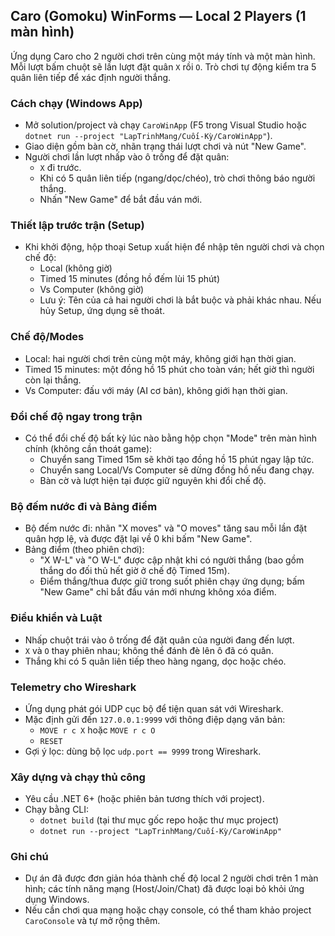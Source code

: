 ## Caro (Gomoku) WinForms — Local 2 Players (1 màn hình)

Ứng dụng Caro cho 2 người chơi trên cùng một máy tính và một màn hình. Mỗi lượt bấm chuột sẽ lần lượt đặt quân `X` rồi `O`. Trò chơi tự động kiểm tra 5 quân liên tiếp để xác định người thắng.

### Cách chạy (Windows App)

- Mở solution/project và chạy `CaroWinApp` (F5 trong Visual Studio hoặc `dotnet run --project "LapTrinhMang/Cuối-Kỳ/CaroWinApp"`).
- Giao diện gồm bàn cờ, nhãn trạng thái lượt chơi và nút "New Game".
- Người chơi lần lượt nhấp vào ô trống để đặt quân:
  - `X` đi trước.
  - Khi có 5 quân liên tiếp (ngang/dọc/chéo), trò chơi thông báo người thắng.
  - Nhấn "New Game" để bắt đầu ván mới.

### Thiết lập trước trận (Setup)

- Khi khởi động, hộp thoại Setup xuất hiện để nhập tên người chơi và chọn chế độ:
  - Local (không giờ)
  - Timed 15 minutes (đồng hồ đếm lùi 15 phút)
  - Vs Computer (không giờ)
  - Lưu ý: Tên của cả hai người chơi là bắt buộc và phải khác nhau. Nếu hủy Setup, ứng dụng sẽ thoát.

### Chế độ/Modes

- Local: hai người chơi trên cùng một máy, không giới hạn thời gian.
- Timed 15 minutes: một đồng hồ 15 phút cho toàn ván; hết giờ thì người còn lại thắng.
- Vs Computer: đấu với máy (AI cơ bản), không giới hạn thời gian.

### Đổi chế độ ngay trong trận

- Có thể đổi chế độ bất kỳ lúc nào bằng hộp chọn "Mode" trên màn hình chính (không cần thoát game):
  - Chuyển sang Timed 15m sẽ khởi tạo đồng hồ 15 phút ngay lập tức.
  - Chuyển sang Local/Vs Computer sẽ dừng đồng hồ nếu đang chạy.
  - Bàn cờ và lượt hiện tại được giữ nguyên khi đổi chế độ.

### Bộ đếm nước đi và Bảng điểm

- Bộ đếm nước đi: nhãn "X moves" và "O moves" tăng sau mỗi lần đặt quân hợp lệ, và được đặt lại về 0 khi bấm "New Game".
- Bảng điểm (theo phiên chơi):
  - "X W-L" và "O W-L" được cập nhật khi có người thắng (bao gồm thắng do đối thủ hết giờ ở chế độ Timed 15m).
  - Điểm thắng/thua được giữ trong suốt phiên chạy ứng dụng; bấm "New Game" chỉ bắt đầu ván mới nhưng không xóa điểm.

### Điều khiển và Luật

- Nhấp chuột trái vào ô trống để đặt quân của người đang đến lượt.
- `X` và `O` thay phiên nhau; không thể đánh đè lên ô đã có quân.
- Thắng khi có 5 quân liên tiếp theo hàng ngang, dọc hoặc chéo.

### Telemetry cho Wireshark

- Ứng dụng phát gói UDP cục bộ để tiện quan sát với Wireshark.
- Mặc định gửi đến `127.0.0.1:9999` với thông điệp dạng văn bản:
  - `MOVE r c X` hoặc `MOVE r c O`
  - `RESET`
- Gợi ý lọc: dùng bộ lọc `udp.port == 9999` trong Wireshark.

### Xây dựng và chạy thủ công

- Yêu cầu .NET 6+ (hoặc phiên bản tương thích với project).
- Chạy bằng CLI:
  - `dotnet build` (tại thư mục gốc repo hoặc thư mục project)
  - `dotnet run --project "LapTrinhMang/Cuối-Kỳ/CaroWinApp"`

### Ghi chú

- Dự án đã được đơn giản hóa thành chế độ local 2 người chơi trên 1 màn hình; các tính năng mạng (Host/Join/Chat) đã được loại bỏ khỏi ứng dụng Windows.
- Nếu cần chơi qua mạng hoặc chạy console, có thể tham khảo project `CaroConsole` và tự mở rộng thêm.


